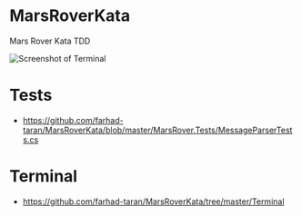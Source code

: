 # MarsRoverKata
Mars Rover Kata TDD

![Screenshot of Terminal](https://raw.githubusercontent.com/farhad-taran/MarsRoverKata/master/screenshot.jpg)

# Tests

  - https://github.com/farhad-taran/MarsRoverKata/blob/master/MarsRover.Tests/MessageParserTests.cs

# Terminal

  - https://github.com/farhad-taran/MarsRoverKata/tree/master/Terminal
  

